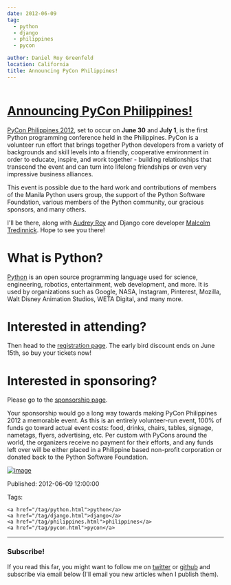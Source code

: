 ```yaml
---
date: 2012-06-09
tag:
  - python
  - django
  - philippines
  - pycon

author: Daniel Roy Greenfeld
location: California
title: Announcing PyCon Philippines!
---
```


<div class="twelve wide column">
  <h1 class="ui block header">
    <div class="content">
      <a href="/announcing-pycon-philippines.html"
        >Announcing PyCon Philippines!</a
      >
    </div>
  </h1>
  <p>
    <a href="http://ph.pycon.org" target="_blank">PyCon Philippines 2012</a>,
    set to occur on <strong>June 30</strong> and <strong>July 1</strong>, is the
    first Python programming conference held in the Philippines. PyCon is a
    volunteer run effort that brings together Python developers from a variety
    of backgrounds and skill levels into a friendly, cooperative environment in
    order to educate, inspire, and work together - building relationships that
    transcend the event and can turn into lifelong friendships or even very
    impressive business alliances.
  </p>
  <p>
    This event is possible due to the hard work and contributions of members of
    the Manila Python users group, the support of the Python Software
    Foundation, various members of the Python community, our gracious sponsors,
    and many others.
  </p>
  <p>
    I'll be there, along with
    <a href="http://audreymroy.com" target="_blank">Audrey Roy</a> and Django
    core developer
    <a href="https://twitter.com/malcolmt" target="_blank">Malcolm Tredinnick</a
    >. Hope to see you there!
  </p>
  <h1 id="what-is-python">What is Python?</h1>
  <p>
    <a href="http://python.org" target="_blank">Python</a> is an open source
    programming language used for science, engineering, robotics, entertainment,
    web development, and more. It is used by organizations such as Google, NASA,
    Instagram, Pinterest, Mozilla, Walt Disney Animation Studios, WETA Digital,
    and many more.
  </p>
  <h1 id="interested-in-attending">Interested in attending?</h1>
  <p>
    Then head to the
    <a href="http://ph.pycon.org/register.html" target="_blank"
      >registration page</a
    >. The early bird discount ends on June 15th, so buy your tickets now!
  </p>
  <h1 id="interested-in-sponsoring">Interested in sponsoring?</h1>
  <p>
    Please go to the
    <a href="http://ph.pycon.org/sponsor.html" target="_blank"
      >sponsorship page</a
    >.
  </p>
  <p>
    Your sponsorship would go a long way towards making PyCon Philippines 2012 a
    memorable event. As this is an entirely volunteer-run event, 100% of funds
    go toward actual event costs: food, drinks, chairs, tables, signage,
    nametags, flyers, advertising, etc. Per custom with PyCons around the world,
    the organizers receive no payment for their efforts, and any funds left over
    will be either placed in a Philippine based non-profit corporation or
    donated back to the Python Software Foundation.
  </p>
  <p>
    <a href="http://ph.pycon.org" target="_blank"
      ><img alt="image" src="http://ph.pycon.org/images/phpug.png"
    /></a>
  </p>
  <p>Published: 2012-06-09 12:00:00</p>
  <p>
    Tags:

    <a href="/tag/python.html">python</a>
    <a href="/tag/django.html">django</a>
    <a href="/tag/philippines.html">philippines</a>
    <a href="/tag/pycon.html">pycon</a>
  </p>
  <hr />
  <h3 class="ui header">Subscribe!</h3>
  <p>
    If you read this far, you might want to follow me on
    <a href="https://twitter.com/pydanny">twitter</a> or
    <a href="https://github.com/pydanny">github</a> and subscribe via email
    below (I'll email you new articles when I publish them).
  </p>
   
</div>
